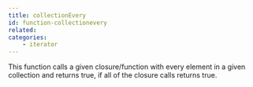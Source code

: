 ```yaml
---
title: collectionEvery
id: function-collectionevery
related:
categories:
    - iterator
---
```


This function calls a given closure/function with every element in a given collection and returns true, if all of the closure calls returns true.